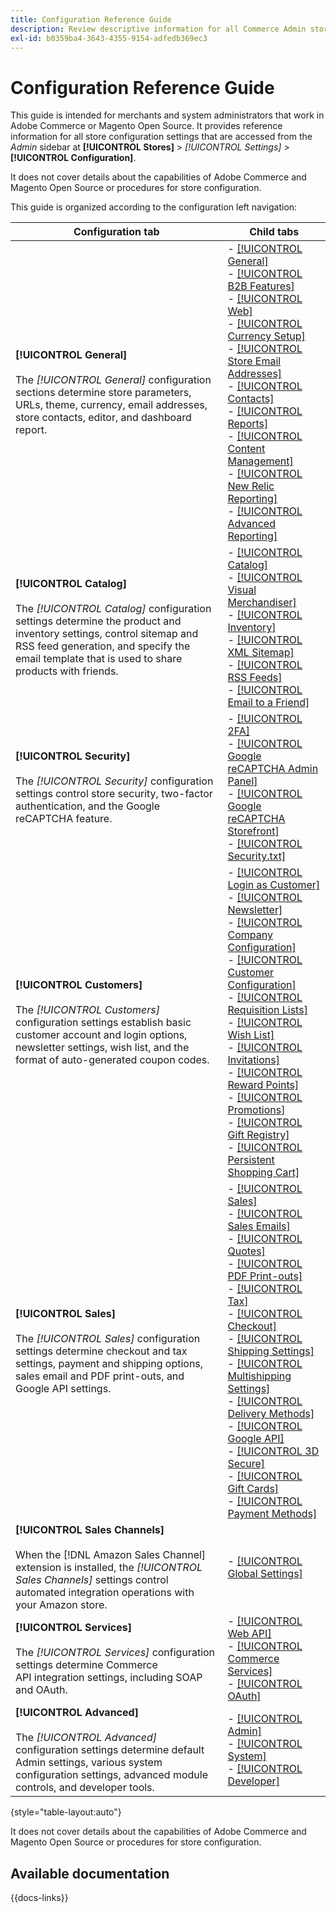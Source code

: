 ```yaml
---
title: Configuration Reference Guide
description: Review descriptive information for all Commerce Admin store configuration settings organized by the configuration tabs, pages, and sections.
exl-id: b0359ba4-3643-4355-9154-adfedb369ec3
---
```

# Configuration Reference Guide

This guide is intended for merchants and system administrators that work in Adobe Commerce or Magento Open Source. It provides reference information for all store configuration settings that are accessed from the _Admin_ sidebar at **[!UICONTROL Stores]** > _[!UICONTROL Settings]_ > **[!UICONTROL Configuration]**.

It does not cover details about the capabilities of Adobe Commerce and Magento Open Source or procedures for store configuration.

This guide is organized according to the configuration left navigation:

| Configuration tab | Child tabs |
| ----------------- | ---------- |
| **[!UICONTROL General]** <br/><br/>The _[!UICONTROL General]_ configuration sections determine store parameters, URLs, theme, currency, email addresses, store contacts, editor, and dashboard report.| - [[!UICONTROL General]](./general/general.md)<br>- [[!UICONTROL B2B Features]](./general/b2b-features.md)<br>- [[!UICONTROL Web]](./general/web.md)<br>- [[!UICONTROL Currency Setup]](./general/currency-setup.md)<br>- [[!UICONTROL Store Email Addresses]](./general/store-email-addresses.md)<br>- [[!UICONTROL Contacts]](./general/contacts.md)<br>- [[!UICONTROL Reports]](./general/reports.md)<br>- [[!UICONTROL Content Management]](./general/content-management.md)<br>- [[!UICONTROL New Relic Reporting]](./general/new-relic-reporting.md)<br>- [[!UICONTROL Advanced Reporting]](./general/advanced-reporting.md)|
| **[!UICONTROL Catalog]** <br/><br/>The _[!UICONTROL Catalog]_ configuration settings determine the product and inventory settings, control sitemap and RSS feed generation, and specify the email template that is used to share products with friends.|- [[!UICONTROL Catalog]](./catalog/catalog.md)<br>- [[!UICONTROL Visual Merchandiser]](./catalog/visual-merchandiser.md)<br>- [[!UICONTROL Inventory]](./catalog/inventory.md)<br>- [[!UICONTROL XML Sitemap]](./catalog/xml-sitemap.md)<br>- [[!UICONTROL RSS Feeds]](./catalog/rss-feeds.md)<br>- [[!UICONTROL Email to a Friend]](./catalog/email-to-a-friend.md)|
| **[!UICONTROL Security]** <br/><br/>The _[!UICONTROL Security]_ configuration settings control store security, two-factor authentication, and the Google reCAPTCHA feature.| - [[!UICONTROL 2FA]](./security/2fa.md)<br>- [[!UICONTROL Google reCAPTCHA Admin Panel]](./security/google-recaptcha-admin.md)<br>- [[!UICONTROL Google reCAPTCHA Storefront]](./security/google-recaptcha-storefront.md)<br>- [[!UICONTROL Security.txt]](./security/security-txt.md)|
| **[!UICONTROL Customers]** <br/><br/>The _[!UICONTROL Customers]_ configuration settings establish basic customer account and login options, newsletter settings, wish list, and the format of auto-generated coupon codes.| - [[!UICONTROL Login as Customer]](./customers/login-as-customer.md)<br>- [[!UICONTROL Newsletter]](./customers/newsletter.md)<br>- [[!UICONTROL Company Configuration]](./customers/company-configuration.md)<br>- [[!UICONTROL Customer Configuration]](./customers/customer-configuration.md)<br>- [[!UICONTROL Requisition Lists]](./customers/requisition-lists.md)<br>- [[!UICONTROL Wish List]](./customers/wishlist.md)<br>- [[!UICONTROL Invitations]](./customers/invitations.md)<br>- [[!UICONTROL Reward Points]](./customers/reward-points.md)<br>- [[!UICONTROL Promotions]](./customers/promotions.md)<br>- [[!UICONTROL Gift Registry]](./customers/gift-registry.md)<br>- [[!UICONTROL Persistent Shopping Cart]](./customers/persistent-shopping-cart.md)|
| **[!UICONTROL Sales]** <br/><br/>The _[!UICONTROL Sales]_ configuration settings determine checkout and tax settings, payment and shipping options, sales email and PDF print-outs, and Google API settings.|- [[!UICONTROL Sales]](./sales/sales.md)<br>- [[!UICONTROL Sales Emails]](./sales/sales-emails.md)<br>- [[!UICONTROL Quotes]](./sales/quotes.md)<br>- [[!UICONTROL PDF Print-outs]](./sales/pdf-print-outs.md)<br>- [[!UICONTROL Tax]](./sales/tax.md)<br>- [[!UICONTROL Checkout]](./sales/checkout.md)<br>- [[!UICONTROL Shipping Settings]](./sales/shipping-settings.md)<br>- [[!UICONTROL Multishipping Settings]](./sales/multishipping-settings.md)<br>- [[!UICONTROL Delivery Methods]](./sales/delivery-methods.md)<br>- [[!UICONTROL Google API]](./sales/google-api.md)<br>- [[!UICONTROL 3D Secure]](./sales/3d-secure.md)<br>- [[!UICONTROL Gift Cards]](./sales/gift-cards.md)<br>- [[!UICONTROL Payment Methods]](./sales/payment-methods.md)|
|**[!UICONTROL Sales Channels]** <br/><br/>When the [!DNL Amazon Sales Channel] extension is installed, the _[!UICONTROL Sales Channels]_ settings control automated integration operations with your Amazon store.|- [[!UICONTROL Global Settings]](sales-channels.md)|
| **[!UICONTROL Services]** <br/><br/>The _[!UICONTROL Services]_ configuration settings determine Commerce API integration settings, including SOAP and OAuth.|- [[!UICONTROL Web API]](./services/magento-web-api.md)<br>- [[!UICONTROL Commerce Services]](./services/saas.md)<br>- [[!UICONTROL OAuth]](./services/oauth.md)|
| **[!UICONTROL Advanced]** <br/><br/>The _[!UICONTROL Advanced]_ configuration settings determine default Admin settings, various system configuration settings, advanced module controls, and developer tools. |- [[!UICONTROL Admin]](./advanced/admin.md)<br>- [[!UICONTROL System]](./advanced/system.md)<br>- [[!UICONTROL Developer]](./advanced/developer.md)|

{style="table-layout:auto"}

It does not cover details about the capabilities of Adobe Commerce and Magento Open Source or procedures for store configuration.

## Available documentation

{{docs-links}}
